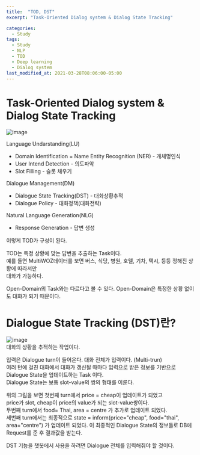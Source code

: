 ```yaml
---
title:  "TOD, DST"
excerpt: "Task-Oriented Dialog system & Dialog State Tracking"

categories:
  - Study
tags:
  - Study
  - NLP
  - TOD
  - Deep learning
  - Dialog system
last_modified_at: 2021-03-28T08:06:00-05:00
---
```

Task-Oriented Dialog system & Dialog State Tracking
============
![image](https://user-images.githubusercontent.com/60643542/112754422-0061f780-9017-11eb-8116-16354ad69ab7.png)

Language Undarstanding(LU)

- Domain Identification = Name Entity Recognition (NER) - 개체명인식
- User Intend Detection - 의도파악
- Slot Filling - 슬롯 채우기

Dialogue Management(DM)

- Dialogue State Tracking(DST) - 대화상황추적
- Dialogue Policy - 대화정책(대화전략)

Natural Language Generation(NLG)

- Response Generation - 답변 생성

이렇게 TOD가 구성이 된다. 

TOD는 특정 상황에 맞는 답변을 추출하는 Task이다.   
예를 들면 MultiWOZ데이터를 보면 버스, 식당, 병원, 호텔, 기차, 택시, 등등 정해진 상황에 따라서만    
대화가 가능하다. 

Open-Domain의 Task와는 다르다고 볼 수 있다. Open-Domain은 특정한 상황 없이도 대화가 되기 때문이다.



Dialogue State Tracking (DST)란?
================================    
![image](https://user-images.githubusercontent.com/60643542/112755748-1672b680-901d-11eb-90e6-ae2ff7c5947a.png)   
대화의 상황을 추적하는 작업이다.   
   
입력은 Dialogue turn이 들어온다. 대화 전체가 입력이다. (Multi-trun)   
여러 턴에 걸친 대화에서 대화가 갱신될 때마다 입력으로 받은 정보를 기반으로   
Dialogue State을 업데이트하는 Task 이다.    
Dialogue State는 보통 slot-value의 쌍의 형태를 이룬다.

위의 그림을 보면 첫번째 turn에서 price = cheap이 업데이트가 되었고      
price가 slot, cheap이 price의 value가 되는 slot-value쌍이다.    
두번째 turn에서 food= Thai, area = centre 가 추가로 업데이트 되었다.    
세번째 turn에서는 최종적으로 state = inform(price="cheap", food="thai", area="centre") 가
업데이트 되었다.
이 최종적인 Dialogue State의 정보들로 DB에 Request를 준 후 결과값을 받는다.  

DST 기능을 챗봇에서 사용을 하려면 Dialogue 전체를 입력해줘야 할 것이다. 

